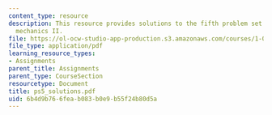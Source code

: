 ```yaml
---
content_type: resource
description: This resource provides solutions to the fifth problem set on engineering
  mechanics II.
file: https://ol-ocw-studio-app-production.s3.amazonaws.com/courses/1-060-engineering-mechanics-ii-spring-2006/6b4d9b766feab083b0e9b55f24b80d5a_ps5_solutions.pdf
file_type: application/pdf
learning_resource_types:
- Assignments
parent_title: Assignments
parent_type: CourseSection
resourcetype: Document
title: ps5_solutions.pdf
uid: 6b4d9b76-6fea-b083-b0e9-b55f24b80d5a
---
```

